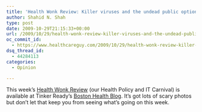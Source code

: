 ```yaml
---
title: 'Health Wonk Review: Killer viruses and the undead public option'
author: Shahid N. Shah
type: post
date: 2009-10-29T21:15:33+00:00
url: /2009/10/29/health-wonk-review-killer-viruses-and-the-undead-public-option/
oc_commit_id:
  - https://www.healthcareguy.com/2009/10/29/health-wonk-review-killer-viruses-and-the-undead-public-option/1478770523
dsq_thread_id:
  - 44284113
categories:
  - Opinion

---
```

This week&#8217;s [Health Wonk Review][1] (our Health Policy and IT Carnival) is available at Tinker Ready&#8217;s [Boston Health Blog][2]. It&#8217;s got lots of scary photos but don&#8217;t let that keep you from seeing what&#8217;s going on this week.

 [1]: http://tinkerready.wordpress.com/2009/10/29/health-wonk-review-killer-viruses-and-the-undead-public-option/
 [2]: http://tinkerready.wordpress.com